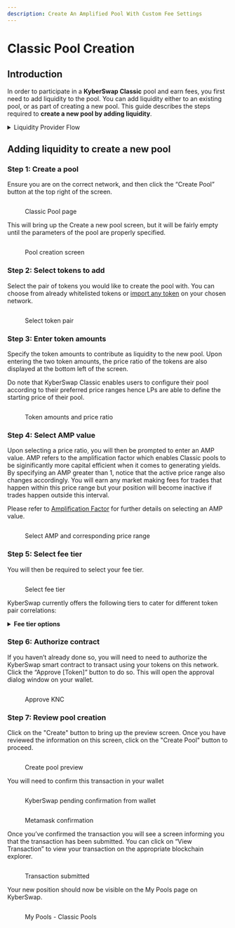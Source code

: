 ```yaml
---
description: Create An Amplified Pool With Custom Fee Settings
---
```


# Classic Pool Creation

## Introduction

In order to participate in a **KyberSwap Classic** pool and earn fees, you first need to add liquidity to the pool. You can add liquidity either to an existing pool, or as part of creating a new pool. This guide describes the steps required to **create a new pool by adding liquidity**.

<details>

<summary>Liquidity Provider Flow</summary>

Still deciding on which solution suits you best?&#x20;

* **Overview**: [Earn Yield By Contributing Liquidity](../../../kyberswap-solutions/kyberswap-interface/user-guides/earn-yield-by-contributing-liquidity.md)
* **Detailed comparison**:  [Classic vs Elastic](../../classic-vs-elastic/)&#x20;

#### Next steps

1. [Connect Your Wallet](../../../kyberswap-solutions/kyberswap-interface/user-guides/connect-your-wallet.md)
2. [Switching Networks](../../../kyberswap-solutions/kyberswap-interface/user-guides/selecting-preferred-network.md)
3. **Classic Pool Creation <-**
4. [Add Liquidity To An Existing Classic Pool](add-liquidity-to-an-existing-classic-pool.md)
5. [Yield Farming On Classic](yield-farming-on-classic.md)
6. [Removing Liquidity On Classic](removing-liquidity-on-classic.md)

</details>

## Adding liquidity to create a new pool

### Step 1: Create a pool

Ensure you are on the correct network, and then click the “Create Pool” button at the top right of the screen.

<figure><img src="../../../.gitbook/assets/image (42) (1).png" alt=""><figcaption><p>Classic Pool page</p></figcaption></figure>

This will bring up the Create a new pool screen, but it will be fairly empty until the parameters of the pool are properly specified.

<figure><img src="../../../.gitbook/assets/image (22).png" alt=""><figcaption><p>Pool creation screen</p></figcaption></figure>

### **Step 2**: Select tokens to add

Select the pair of tokens you would like to create the pool with. You can choose from already whitelisted tokens or [import any token](../../../kyberswap-solutions/kyberswap-interface/user-guides/add-your-favourite-tokens.md) on your chosen network.

<figure><img src="../../../.gitbook/assets/image (10).png" alt=""><figcaption><p>Select token pair</p></figcaption></figure>

### Step 3: Enter token amounts

Specify the token amounts to contribute as liquidity to the new pool. Upon entering the two token amounts, the price ratio of the tokens are also displayed at the bottom left of the screen.

Do note that KyberSwap Classic enables users to configure their pool according to their preferred price ranges hence LPs are able to define the starting price of their pool.

<figure><img src="../../../.gitbook/assets/image (26).png" alt=""><figcaption><p>Token amounts and price ratio</p></figcaption></figure>

### Step 4: Select AMP value

Upon selecting a price ratio, you will then be prompted to enter an AMP value. AMP refers to the amplification factor which enables Classic pools to be siginificantly more capital efficient when it comes to generating yields. By specifying an AMP greater than 1, notice that the active price range also changes accordingly. You will earn any market making fees for trades that happen within this price range but your position will become inactive if trades happen outside this interval.

Please refer to [Amplification Factor](../concepts/dynamic-pricing-curves.md#amplification-factor-amp) for further details on selecting an AMP value.

<figure><img src="../../../.gitbook/assets/image (61).png" alt=""><figcaption><p>Select AMP and corresponding price range</p></figcaption></figure>

### Step 5: Select fee tier

You will then be required to select your fee tier.

<figure><img src="../../../.gitbook/assets/image (68).png" alt=""><figcaption><p>Select fee tier</p></figcaption></figure>

KyberSwap currently offers the following tiers to cater for different token pair correlations:

<details>

<summary><strong>Fee tier options</strong></summary>

1. **0.008% fee tier: Best for very stable pairs**\
   ****The 0.008% fee tier is ideal for token pairs that typically trade at a fixed or extremely high correlated rate, such as pairs of stablecoins (e.g. DAI-USDC). Liquidity providers take on minimal price risk in these pools, and traders expect to pay minimal fees.
2. **0.01% fee tier: Best for very stable pairs**\
   ****The 0.01% fee tier is ideal for token pairs that typically trade at a fixed or extremely high correlated rate, such as pairs of stablecoins (e.g. DAI-USDC). Liquidity providers take on minimal price risk in these pools, and traders expect to pay minimal fees.
3. **0.05% fee tier: Best for stable pairs**\
   ****The 0.04% fee tier is ideal for token pairs that typically trade at a fixed or highly correlated rate, such as pairs of stablecoins (e.g. DAI-USDC). Liquidity providers take on minimal price risk in these pools, and traders expect to pay minimal fees.
4. **0.3% fee tier: Best for most pairs**\
   ****The 0.30% fee tier is best suited for less correlated token pairs such as the ETH-DAI token pair, which are subject to significant price movements to either upside or downside. This higher fee is more likely to compensate liquidity providers for the greater price risk that they take on relative to stablecoin LPs.
5. **0.5% fee tier: Best for weakly correlated pairs**\
   ****The 0.5% fee tier is best suited for weakly correlated token pairs such as the ETH-LINK token pair, which are subject to price movements to either upside or downside. This higher fee is more likely to compensate liquidity providers for the greater price risk that they take on relative to stablecoin liquidity providers.
6. **1% fee tier: Best for exotic pairs**\
   ****The 1% fee tier is best suited for even less correlated token pairs such as the ETH-KNC token pair, which are subject to significant price movements to either upside or downside. This higher fee is more likely to compensate liquidity providers for the greater price risk that they take on relative to stablecoin liquidity providers.

</details>

### **Step 6**: Authorize contract

If you haven’t already done so, you will need to need to authorize the KyberSwap smart contract to transact using your tokens on this network. Click the “Approve \[Token]” button to do so. This will open the approval dialog window on your wallet.

<figure><img src="../../../.gitbook/assets/image (56).png" alt=""><figcaption><p>Approve KNC</p></figcaption></figure>

### Step 7: Review pool creation

Click on the "Create" button to bring up the preview screen. Once you have reviewed the information on this screen, click on the "Create Pool" button to proceed.

<figure><img src="../../../.gitbook/assets/image (15).png" alt=""><figcaption><p>Create pool preview</p></figcaption></figure>

You will need to confirm this transaction in your wallet

<figure><img src="../../../.gitbook/assets/image (35).png" alt=""><figcaption><p>KyberSwap pending confirmation from wallet</p></figcaption></figure>

<figure><img src="../../../.gitbook/assets/image (6).png" alt=""><figcaption><p>Metamask confirmation</p></figcaption></figure>

Once you’ve confirmed the transaction you will see a screen informing you that the transaction has been submitted. You can click on “View Transaction” to view your transaction on the appropriate blockchain explorer.

<figure><img src="../../../.gitbook/assets/image (55).png" alt=""><figcaption><p>Transaction submitted</p></figcaption></figure>

Your new position should now be visible on the My Pools page on KyberSwap.

<figure><img src="../../../.gitbook/assets/image (48).png" alt=""><figcaption><p>My Pools - Classic Pools </p></figcaption></figure>
